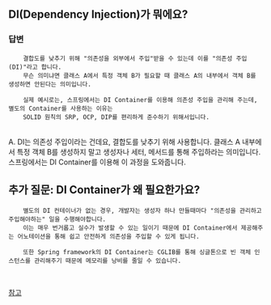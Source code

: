 ## DI(Dependency Injection)가 뭐에요?

### 답변
        
        결합도를 낮추기 위해 "의존성을 외부에서 주입"받을 수 있는데 이를 "의존성 주입(DI)"라고 합니다.
        무슨 의미냐면 클래스 A에서 특정 객체 B가 필요할 때 클래스 A의 내부에서 객체 B를 생성하면 안된다는 의미입니다. 
        
        실제 예시로는, 스프링에서는 DI Container를 이용해 의존성 주입을 관리해 주는데, 별도의 Container를 사용하는 이유는
        SOLID 원칙의 SRP, OCP, DIP를 편리하게 준수하기 위해서입니다.

<br>
A. DI는 의존성 주입이라는 건데요, 결합도를 낮추기 위해 사용합니다.
  클래스 A 내부에서 특정 객체 B를 생성하지 말고 생성자나 세터, 메서드를 통해 주입하라는 의미입니다.
  스프링에서는 DI Container를 이용해 이 과정을 도와줍니다.

## 추가 질문: DI Container가 왜 필요한가요?
        
        별도의 DI 컨테이너가 없는 경우, 개발자는 생성자 하나 만들때마다 "의존성을 관리하고 주입해야하는" 일을 수행해야합니다.
        이는 매우 번거롭고 실수가 발생할 수 있는 일이기 때문에 DI Container에서 제공해주는 어노테이션을 통해 쉽고 안전하게 의존성을 주입할 수 있게 됩니다.
        
        또한 Spring framework의 DI Container는 CGLIB를 통해 싱글톤으로 빈 객체 인스턴스를 관리해주기 때문에 메모리를 낭비를 줄일 수 있습니다.

<br>



[참고](https://tecoble.techcourse.co.kr/post/2021-04-27-dependency-injection/) 
